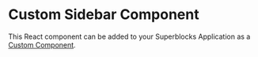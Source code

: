 # Custom Sidebar Component

This React component can be added to your Superblocks Application as a [Custom Component](https://docs.superblocks.com/applications/custom-components/).
